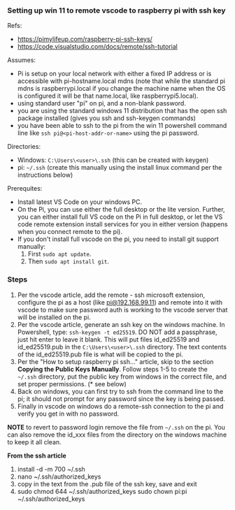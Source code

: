 ### Setting up win 11 to remote vscode to raspberry pi with ssh key

Refs:
* https://pimylifeup.com/raspberry-pi-ssh-keys/
* https://code.visualstudio.com/docs/remote/ssh-tutorial

Assumes:
* Pi is setup on your local network with either a fixed IP address or is accessible with pi-hostname.local mdns (note that while the standard pi mdns is raspberrypi.local if you change the machine name when the OS is configured it will be that name.local, like raspberrypi5.local).
* using standard user "pi" on pi, and a non-blank password.
* you are using the standard windows 11 distribution that has the open ssh package installed (gives you ssh and ssh-keygen commands)
* you have been able to ssh to the pi from the win 11 powershell command line like `ssh pi@<pi-host-addr-or-name>` using the pi password.

Directories:
* Windows: `C:\Users\<user>\.ssh`  (this can be created with keygen)
* pi: `~/.ssh` (create this manually using the install linux command per the instructions below)

Prerequites:
* Install latest VS Code on your windows PC.
* On the Pi, you can use either the full desktop or the lite version.  Further, you can either install full VS code on the Pi in full desktop, or let the VS code remote extension install services for you in either version (happens when you connect remote to the pi). 
* If you don't install full vscode on the pi, you need to install git support manually:
    1. First `sudo apt update`.
    2. Then `sudo apt install git`.

### Steps
1. Per the vscode article, add the remote - ssh microsoft extension, configure the pi as a host (like pi@192.168.99.11) and remote into it with vscode to make sure password auth is working to the vscode server that will be installed on the pi.
2. Per the vscode article, generate an ssh key on the windows machine.  In Powershell, type: 
`ssh-keygen -t ed25519`. DO NOT add a passphrase, just hit enter to leave it blank.  This will put files id_ed25519 and id_ed25519.pub in the `C:\Users\<user>\.ssh` directory.  The text contents of the id_ed25519.pub file is what will be copied to the pi.
3. Per the "How to setup raspberry pi ssh..." article, skip to the section **Copying the Public Keys Manually**.  Follow steps 1-5 to create the `~/.ssh` directory, put the public key from windows in the correct file, and set proper permissions. (* see below)
4. Back on windows, you can first try to ssh from the command line to the pi; it should not prompt for any password since the key is being passed.
5. Finally in vscode on windows do a remote-ssh connection to the pi and verify you get in with no password.

**NOTE** to revert to password login remove the file from `~/.ssh` on the pi.  You can also remove the id_xxx files from the directory on the windows machine to keep it all clean.

**From the ssh article**
1. install -d -m 700 ~/.ssh
2. nano ~/.ssh/authorized_keys
3. copy in the text from the .pub file of the ssh key, save and exit
4. sudo chmod 644 ~/.ssh/authorized_keys
sudo chown pi:pi ~/.ssh/authorized_keys

